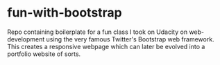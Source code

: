 # fun-with-bootstrap
Repo containing boilerplate for a fun class I took on Udacity on web-development using the very famous Twitter's Bootstrap web framework. This creates a responsive webpage which can later be evolved into a portfolio website of sorts.
